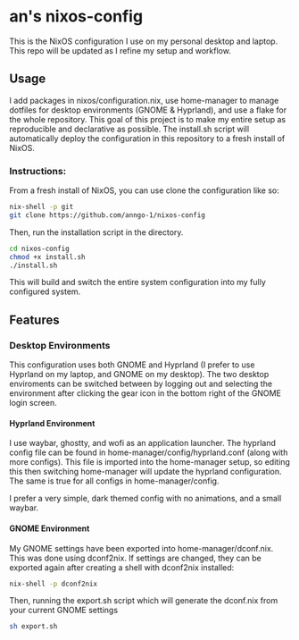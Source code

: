 # an's nixos-config

This is the NixOS configuration I use on my personal desktop and laptop. This repo will be updated as I refine my setup and workflow. 

## Usage

I add packages in nixos/configuration.nix, use home-manager to manage dotfiles for desktop environments (GNOME & Hyprland), and use a flake for the whole repository. This goal of this project is to make my entire setup as reproducible and declarative as possible. The install.sh script will automatically deploy the configuration in this repository to a fresh install of NixOS.

### Instructions:
From a fresh install of NixOS, you can use clone the configuration like so:

```bash
nix-shell -p git 
git clone https://github.com/anngo-1/nixos-config
```

Then, run the installation script in the directory.

```bash
cd nixos-config
chmod +x install.sh
./install.sh
```

This will build and switch the entire system configuration into my fully configured system.

## Features

### Desktop Environments

This configuration uses both GNOME and Hyprland (I prefer to use Hyprland on my laptop, and GNOME on my desktop). The two desktop enviroments can be switched between by logging out and selecting the environment after clicking the gear icon in the bottom right of the GNOME login screen.

#### Hyprland Environment

I use waybar, ghostty, and wofi as an application launcher. The hyprland config file can be found in home-manager/config/hyprland.conf (along with more configs). This file is imported into the home-manager setup, so editing this then switching home-manager will update the hyprland configuration. The same is true for all configs in home-manager/config.

I prefer a very simple, dark themed config with no animations, and a small waybar.

#### GNOME Environment

My GNOME settings have been exported into home-manager/dconf.nix. This was done using dconf2nix. If settings are changed, they can be exported again after creating a shell with dconf2nix installed:

```bash
nix-shell -p dconf2nix
```

Then, running the export.sh script which will generate the dconf.nix from your current GNOME settings

```bash
sh export.sh
```
